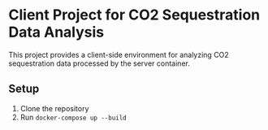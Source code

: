 # Client Project for CO2 Sequestration Data Analysis

This project provides a client-side environment for analyzing CO2 sequestration data processed by the server container.

## Setup

1. Clone the repository
2. Run `docker-compose up --build`
